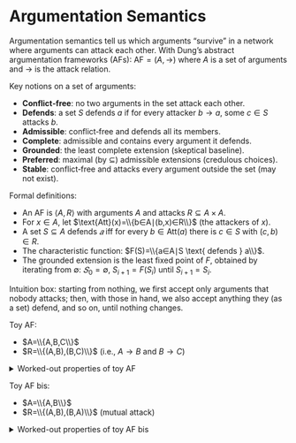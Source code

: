 # Argumentation Semantics

Argumentation semantics tell us which arguments “survive” in a network where arguments can attack each other.
With Dung’s abstract argumentation frameworks (AFs):
$\text{AF} = (A, →)$ where $A$ is a set of arguments and $→$ is the attack relation.

Key notions on a set of arguments:
- **Conflict‑free**: no two arguments in the set attack each other.
- **Defends**: a set $S$ defends $a$ if for every attacker $b → a$, some $c ∈ S$ attacks $b$.
- **Admissible**: conflict‑free and defends all its members.
- **Complete**: admissible and contains every argument it defends.
- **Grounded**: the least complete extension (skeptical baseline).
- **Preferred**: maximal (by $⊆$) admissible extensions (credulous choices).
- **Stable**: conflict‑free and attacks every argument outside the set (may not exist).

Formal definitions:
- An AF is $⟨A,R⟩$ with arguments $A$ and attacks $R⊆A×A$.
- For $x∈A$, let $\text{Att}(x)=\\{b∈A∣(b,x)∈R\\}$ (the attackers of $x$).
- A set $S⊆A$ defends $𝑎$ iff for every $b∈\text{Att}(a)$ there is $c∈S$ with $(c,b)∈R$.
- The characteristic function: $F(S)=\\{a∈A∣S \text{ defends } a\\}$.
- The grounded extension is the least fixed point of $F$, obtained by iterating from $∅$: $𝑆_0 = ∅$, $S_{i+1} = F(S_i)$ until $S_{i+1} = S_i$.

Intuition box: starting from nothing, we first accept only arguments that nobody attacks; then, with those in hand, we also accept anything they (as a set) defend, and so on, until nothing changes.

Toy AF:
- $A=\\{A,B,C\\}$
- $R=\\{(A,B),(B,C)\\}$ (i.e., $A→B$ and $B→C$)

<details>
  <summary>Worked-out properties of toy AF</summary>

- $F(∅) = {A}$
- $F(\\{A\\}) = \\{A, C\\}$
- $F(\\{A,C\\}) = \\{A,C\\}$
- **Conflict‑free**: $∅,\\{A\\},\\{B\\},\\{C\\},\\{A,C\\}$
- **Admissible**: $∅,\\{A\\},\\{A,C\\}$
- **Complete**: $\\{A,C\\}$
- **Grounded**: $\\{A,C\\}$
- **Preferred**: $\\{A,C\\}$
- **Stable**: $A∖S=\\{B\\}$, and $A∈S$ attacks $B$, so $S=\\{A,C\\}$ is stable.
</details>

Toy AF bis:
- $A=\\{A,B\\}$ 
- $R=\\{(A,B),(B,A)\\}$ (mutual attack)

<details>
  <summary>Worked-out properties of toy AF bis</summary>

- $F(∅) = ∅$
- **Grounded**: $∅$.
</details>
